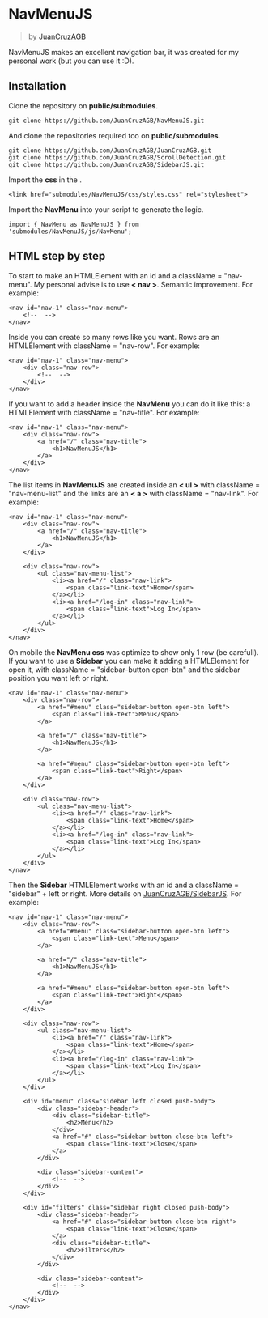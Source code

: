 # NavMenuJS
> by [JuanCruzAGB](https://github.com/JuanCruzAGB)

NavMenuJS makes an excellent navigation bar, it was created for my personal work (but you can use it :D).

## Installation

Clone the repository on __public/submodules__.
```
git clone https://github.com/JuanCruzAGB/NavMenuJS.git
```

And clone the repositories required too on __public/submodules__.
```
git clone https://github.com/JuanCruzAGB/JuanCruzAGB.git
git clone https://github.com/JuanCruzAGB/ScrollDetection.git
git clone https://github.com/JuanCruzAGB/SidebarJS.git
```

Import the __css__ in the __<head>__.
```
<link href="submodules/NavMenuJS/css/styles.css" rel="stylesheet">
```

Import the __NavMenu__ into your script to generate the logic.
```
import { NavMenu as NavMenuJS } from 'submodules/NavMenuJS/js/NavMenu';
```

## HTML step by step

To start to make an HTMLElement with an id and a className = "nav-menu". My personal advise is to use __< nav >__. Semantic improvement. For example:
```
<nav id="nav-1" class="nav-menu">
    <!--  -->
</nav>
```

Inside you can create so many rows like you want. Rows are an HTMLElement with className = "nav-row". For example:
```
<nav id="nav-1" class="nav-menu">
    <div class="nav-row">
        <!--  -->
    </div>
</nav>
```

If you want to add a header inside the __NavMenu__ you can do it like this: a HTMLElement with className = "nav-title". For example:
```
<nav id="nav-1" class="nav-menu">
    <div class="nav-row">
        <a href="/" class="nav-title">
            <h1>NavMenuJS</h1>
        </a>
    </div>
</nav>
```

The list items in __NavMenuJS__ are created inside an __< ul >__ with className = "nav-menu-list" and the links are an __< a >__ with className = "nav-link". For example:
```
<nav id="nav-1" class="nav-menu">
    <div class="nav-row">
        <a href="/" class="nav-title">
            <h1>NavMenuJS</h1>
        </a>
    </div>

    <div class="nav-row">
        <ul class="nav-menu-list">
            <li><a href="/" class="nav-link">
                <span class="link-text">Home</span>
            </a></li>
            <li><a href="/log-in" class="nav-link">
                <span class="link-text">Log In</span>
            </a></li>
        </ul>
    </div>
</nav>
```

On mobile the __NavMenu css__ was optimize to show only 1 row (be carefull). If you want to use a __Sidebar__ you can make it adding a HTMLElement for open it, with className = "sidebar-button open-btn" and the sidebar position you want left or right.
```
<nav id="nav-1" class="nav-menu">
    <div class="nav-row">
        <a href="#menu" class="sidebar-button open-btn left">
            <span class="link-text">Menu</span>
        </a>

        <a href="/" class="nav-title">
            <h1>NavMenuJS</h1>
        </a>

        <a href="#menu" class="sidebar-button open-btn left">
            <span class="link-text">Right</span>
        </a>
    </div>

    <div class="nav-row">
        <ul class="nav-menu-list">
            <li><a href="/" class="nav-link">
                <span class="link-text">Home</span>
            </a></li>
            <li><a href="/log-in" class="nav-link">
                <span class="link-text">Log In</span>
            </a></li>
        </ul>
    </div>
</nav>
```

Then the __Sidebar__ HTMLElement works with an id and a className = "sidebar" + left or right. More details on [JuanCruzAGB/SidebarJS](https://github.com/JuanCruzAGB/SidebarJS.git). For example: 
```
<nav id="nav-1" class="nav-menu">
    <div class="nav-row">
        <a href="#menu" class="sidebar-button open-btn left">
            <span class="link-text">Menu</span>
        </a>

        <a href="/" class="nav-title">
            <h1>NavMenuJS</h1>
        </a>

        <a href="#menu" class="sidebar-button open-btn left">
            <span class="link-text">Right</span>
        </a>
    </div>

    <div class="nav-row">
        <ul class="nav-menu-list">
            <li><a href="/" class="nav-link">
                <span class="link-text">Home</span>
            </a></li>
            <li><a href="/log-in" class="nav-link">
                <span class="link-text">Log In</span>
            </a></li>
        </ul>
    </div>

    <div id="menu" class="sidebar left closed push-body">
        <div class="sidebar-header">
            <div class="sidebar-title">
                <h2>Menu</h2>
            </div>
            <a href="#" class="sidebar-button close-btn left">
                <span class="link-text">Close</span>
            </a>
        </div>

        <div class="sidebar-content">
            <!--  -->
        </div>
    </div>
    
    <div id="filters" class="sidebar right closed push-body">
        <div class="sidebar-header">
            <a href="#" class="sidebar-button close-btn right">
                <span class="link-text">Close</span>
            </a>
            <div class="sidebar-title">
                <h2>Filters</h2>
            </div>
        </div>

        <div class="sidebar-content">
            <!--  -->
        </div>
    </div>
</nav>
```